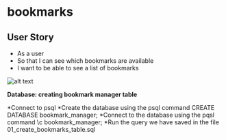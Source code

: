 # bookmarks

**User Story**
--------------
* As a user
* So that I can see which bookmarks are available
* I want to be able to see a list of bookmarks

![alt text](https://github.com/LaurenOM/bookmarks/blob/master/Bookmark%20MVC.jpg)

**Database: creating bookmark manager table** 

*Connect to psql
*Create the database using the psql command CREATE DATABASE bookmark_manager;
*Connect to the database using the pqsl command \c bookmark_manager;
*Run the query we have saved in the file 01_create_bookmarks_table.sql